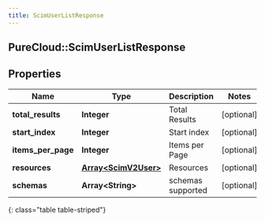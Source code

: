 ```yaml
---
title: ScimUserListResponse
---
```

## PureCloud::ScimUserListResponse

## Properties

|Name | Type | Description | Notes|
|------------ | ------------- | ------------- | -------------|
| **total_results** | **Integer** | Total Results | [optional] |
| **start_index** | **Integer** | Start index | [optional] |
| **items_per_page** | **Integer** | Items per Page | [optional] |
| **resources** | [**Array&lt;ScimV2User&gt;**](ScimV2User.html) | Resources | [optional] |
| **schemas** | **Array&lt;String&gt;** | schemas supported | [optional] |
{: class="table table-striped"}


